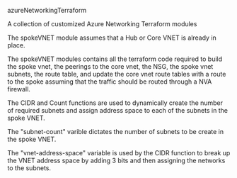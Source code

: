 azureNetworkingTerraform

A collection of customized Azure Networking Terraform modules

The spokeVNET module assumes that a Hub or Core VNET is already in place.

The spokeVNET modules contains all the terraform code required to build the spoke vnet, the peerings to the core vnet, the NSG, the spoke vnet subnets, the route table, and update the core vnet route tables with a route to the spoke assuming that the traffic should be routed through a NVA firewall.

The CIDR and Count functions are used to dynamically create the number of required subnets and assign address space to each of the subnets in the spoke VNET.

The "subnet-count" varible dictates the number of subnets to be create in the spoke VNET.

The "vnet-address-space" variable is used by the CIDR function to break up the VNET address space by adding 3 bits and then assigning the networks to the subnets.
